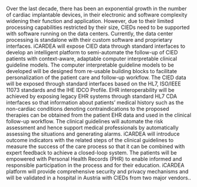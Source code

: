 Over the last decade, there has been an exponential growth in the number of cardiac implantable devices, in their electronic and software complexity widening their function and application. However, due to their limited processing capabilities restricted by their size, CIEDs need to be supported with software running on the data centers. Currently, the data center processing is standalone with their custom software and proprietary interfaces. iCARDEA will expose CIED data through standard interfaces to develop an intelligent platform to semi-automate the follow-up of CIED patients with context-aware, adaptable computer interpretable clinical guideline models. The computer interpretable guideline models to be developed will be designed from re-usable building blocks to facilitate personalization of the patient care and follow-up workflow. The CIED data will be exposed through standard interfaces based on the HL7, ISO/IEEE 11073 standards and the IHE IDCO Profile. EHR interoperability will be achieved by exposing legacy EHR systems through standard HL7 CDA interfaces so that information about patients’ medical history such as the non-cardiac conditions denoting contraindications to the proposed therapies can be obtained from the patient EHR data and used in the clinical follow-up workflow. The clinical guidelines will automate the risk assessment and hence support medical professionals by automatically assessing the situations and generating alarms. iCARDEA will introduce outcome indicators with the related steps of the clinical guidelines to measure the success of the care process so that it can be combined with expert feedback to achieve a closed-loop system. The patients will be empowered with Personal Health Records (PHR) to enable informed and responsible participation in the process and for their education. iCARDEA platform will provide comprehensive security and privacy mechanisms and will be validated in a hospital in Austria with CIEDs from two major vendors..